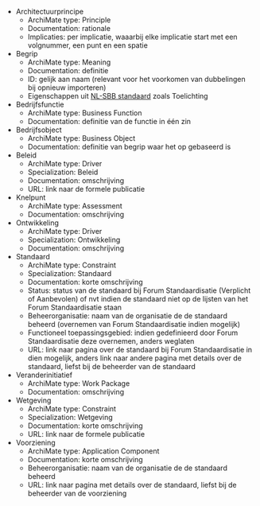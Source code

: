 * Architectuurprincipe
	- ArchiMate type: Principle
    - Documentation: rationale
	- Implicaties: per implicatie, waaarbij elke implicatie start met een volgnummer, een punt en een spatie
* Begrip
	- ArchiMate type: Meaning
	- Documentation: definitie
	- ID: gelijk aan naam (relevant voor het voorkomen van dubbelingen bij opnieuw importeren)
	- Eigenschappen uit <a href="https://profielstelselcatalogus.pldn.nl/">NL-SBB standaard</a> zoals Toelichting
* Bedrijfsfunctie
	- ArchiMate type: Business Function
	- Documentation: definitie van de functie in één zin
* Bedrijfsobject
	- ArchiMate type: Business Object
	- Documentation: definitie van begrip waar het op gebaseerd is
* Beleid
	- ArchiMate type: Driver
    - Specialization: Beleid
	- Documentation: omschrijving
	- URL: link naar de formele publicatie
* Knelpunt
	- ArchiMate type: Assessment
	- Documentation: omschrijving
* Ontwikkeling
	- ArchiMate type: Driver
    - Specialization: Ontwikkeling
	- Documentation: omschrijving
* Standaard
	- ArchiMate type: Constraint
    - Specialization: Standaard
	- Documentation: korte omschrijving
	- Status: status van de standaard bij Forum Standaardisatie (Verplicht of Aanbevolen) of nvt indien de standaard niet op de lijsten van het Forum Standaardisatie staan
	- Beheerorganisatie: naam van de organisatie de de standaard beheerd (overnemen van Forum Standaardisatie indien mogelijk)
	- Functioneel toepassingsgebied: indien gedefinieerd door Forum Standaardisatie deze overnemen, anders weglaten
	- URL: link naar pagina over de standaard bij Forum Standaardisatie in dien mogelijk, anders link naar andere pagina met details over de standaard, liefst bij de beheerder van de standaard
* Veranderinitiatief
	- ArchiMate type: Work Package
	- Documentation: omschrijving 	
* Wetgeving
	- ArchiMate type: Constraint
    - Specialization: Wetgeving
	- Documentation: korte omschrijving 
	- URL: link naar de formele publicatie
* Voorziening
	- ArchiMate type: Application Component
	- Documentation: korte omschrijving
	- Beheerorganisatie: naam van de organisatie de de standaard beheerd 
	- URL: link naar pagina met details over de standaard, liefst bij de beheerder van de voorziening
